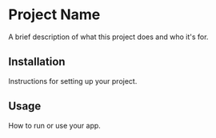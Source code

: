 # Project Name

A brief description of what this project does and who it's for.

## Installation
Instructions for setting up your project.

## Usage
How to run or use your app.